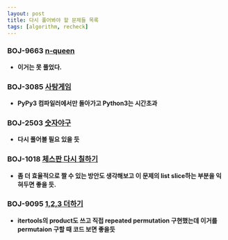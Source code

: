 ```yaml
---
layout: post
title: 다시 풀어봐야 할 문제들 목록
tags: [algorithm, recheck]
---
```


### BOJ-9663 [n-queen](https://www.acmicpc.net/problem/9663) 
- **이거는 못 풀었다.**
  
### BOJ-3085 [사탕게임](/2021-02-20-BOJ-3085/) 
- **PyPy3 컴파일러에서만 돌아가고 Python3는 시간초과**
  
### BOJ-2503 [숫자야구](https://www.acmicpc.net/problem/2503) 
- **다시 풀어볼 필요 있을 듯**
  
### BOJ-1018 [체스판 다시 칠하기](https://www.acmicpc.net/problem/1018)
- **좀 더 효율적으로 짤 수 있는 방안도 생각해보고 이 문제의 list slice하는 부분을 익혀두면 좋을 듯.**   

### BOJ-9095 [1,2,3 더하기](https://www.acmicpc.net/problem/9095) 
- **itertools의 product도 쓰고 직접 repeated permutation 구현했는데 이거를 permutaion 구할 때 코드 보면 좋을듯**


